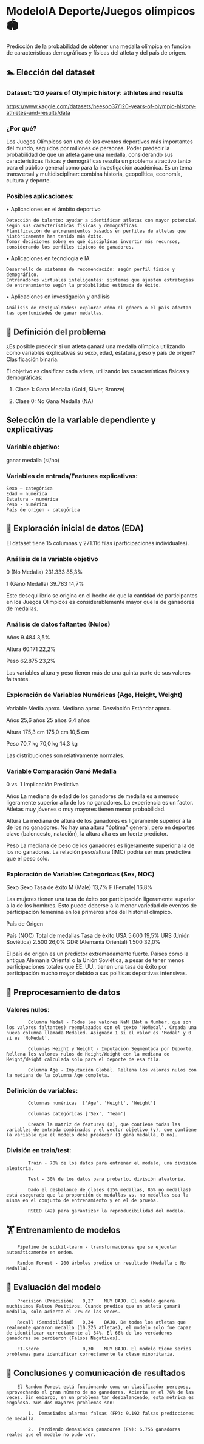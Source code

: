 # ModeloIA Deporte/Juegos olímpicos 🏟

Predicción de la probabilidad de obtener una medalla olímpica en función de características demográficas y físicas del atleta y del país de origen.

## 🏊 Elección del dataset

### Dataset: 120 years of Olympic history: athletes and results
https://www.kaggle.com/datasets/heesoo37/120-years-of-olympic-history-athletes-and-results/data

### ¿Por qué?
Los Juegos Olímpicos son uno de los eventos deportivos más importantes del mundo, seguidos por millones de personas. Poder predecir la probabilidad de que un atleta gane una medalla, considerando sus características físicas y demográficas resulta un problema atractivo tanto para el público general como para la investigación académica. Es un tema transversal y multidisciplinar: combina historia, geopolítica, economía, cultura y deporte.

### Posibles aplicaciones:
•	Aplicaciones en el ámbito deportivo

 	Detección de talento: ayudar a identificar atletas con mayor potencial según sus características físicas y demográficas.
 	Planificación de entrenamientos basados en perfiles de atletas que históricamente han tenido más éxito.
 	Tomar decisiones sobre en qué disciplinas invertir más recursos, considerando los perfiles típicos de ganadores.
  
•	Aplicaciones en tecnología e IA

 	Desarrollo de sistemas de recomendación: según perfil físico y demográfico.
 	Entrenadores virtuales inteligentes: sistemas que ajusten estrategias de entrenamiento según la probabilidad estimada de éxito.
  
•	Aplicaciones en investigación y análisis

 	Análisis de desigualdades: explorar cómo el género o el país afectan las oportunidades de ganar medallas.
 
## 🎾 Definición del problema

¿Es posible predecir si un atleta ganará una medalla olímpica utilizando como variables explicativas su sexo, edad, estatura, peso y país de origen?
Clasificación binaria.

El objetivo es clasificar cada atleta, utilizando las características físicas y demográficas:

1.	Clase 1: Gana Medalla (Gold, Silver, Bronze)
 
2.	Clase 0: No Gana Medalla (NA)

## Selección de la variable dependiente y explicativas

### Variable objetivo:
ganar medalla (sí/no)

### Variables de entrada/Features explicativas:
 	Sexo – categórica
 	Edad – numérica
 	Estatura - numérica
 	Peso - numérica
 	País de origen - categórica
 
## 🤼 Exploración inicial de datos (EDA)

El dataset tiene 15 columnas y 271.116 filas (participaciones individuales).

### Análisis de la variable objetivo
0 (No Medalla)	  	231.333	  		85,3%

1 (Ganó Medalla)	39.783	  		14,7% 

Este desequilibrio se origina en el hecho de que la cantidad de participantes en los Juegos Olímpicos es considerablemente mayor que la de ganadores de medallas.

### Análisis de datos faltantes (Nulos)
Años	  	9.484	  		3,5%

Altura		60.171			22,2%

Peso	  	62.875			23,2%

Las variables altura y peso tienen más de una quinta parte de sus valores faltantes.

### Exploración de Variables Numéricas (Age, Height, Weight)
Variable	Media aprox.	Mediana aprox.	Desviación Estándar aprox.

Años	    25,6 años	    25 años	        6,4 años

Altura	  	175,3 cm	    175,0 cm	    10,5 cm

Peso	    70,7 kg	      	70,0 kg	        14,3 kg

Las distribuciones son relativamente normales.

### Variable	Comparación Ganó Medalla
0 vs. 1	Implicación Predictiva

Años
La mediana de edad de los ganadores de medalla es a menudo ligeramente superior a la de los no ganadores.	La experiencia es un factor. Atletas muy jóvenes o muy mayores tienen menor probabilidad.

Altura
La mediana de altura de los ganadores es ligeramente superior a la de los no ganadores.	No hay una altura "óptima" general, pero en deportes clave (baloncesto, natación), la altura alta es un fuerte predictor.

Peso
La mediana de peso de los ganadores es ligeramente superior a la de los no ganadores.	La relación peso/altura (IMC) podría ser más predictiva que el peso solo.

### Exploración de Variables Categóricas (Sex, NOC)
Sexo
Sexo	Tasa de éxito
M (Male)	  	13,7%
F (Female)		16,8%

Las mujeres tienen una tasa de éxito por participación ligeramente superior a la de los hombres. Esto puede deberse a la menor variedad de eventos de participación femenina en los primeros años del historial olímpico.


País de Origen

País (NOC)				Total de medallas		Tasa de éxito
USA	                  		5.600	    			19,5%
URS (Unión Soviética)		2.500	    			26,0%
GDR (Alemania Oriental)		1.500	  				32,0%

El país de origen es un predictor extremadamente fuerte. Países como la antigua Alemania Oriental o la Unión Soviética, a pesar de tener menos participaciones totales que EE. UU., tienen una tasa de éxito por participación mucho mayor debido a sus políticas deportivas intensivas.

## 🛶 Preprocesamiento de datos	
### Valores nulos:
		
			Columna Medal - Todos los valores NaN (Not a Number, que son los valores faltantes) reemplazados con el texto 'NoMedal'. Creada una nueva columna llamada Medaled. Asignado 1 si el valor es 'Medal' y 0 si es 'NoMedal'.
			
			Columnas Height y Weight - Imputación Segmentada por Deporte. Rellena los valores nulos de Height/Weight con la mediana de Height/Weight calculada solo para el deporte de esa fila.
			
			Columna Age - Imputación Global. Rellena los valores nulos con la mediana de la columna Age completa.
		
### Definición de variables:
		
			Columnas numéricas  ['Age', 'Height', 'Weight']
			
			Columnas categóricas ['Sex', 'Team']
			
			Creada la matriz de features (X), que contiene todas las variables de entrada combinadas y el vector objetivo (y), que contiene la variable que el modelo debe predecir (1 gana medalla, 0 no).

### División en train/test:
		
			Train - 70% de los datos para entrenar el modelo, una división aleatoria.
			
			Test - 30% de los datos para probarlo, división aleatoria.
			
			Dado el desbalance de clases (15% medallas, 85% no medallas) está asegurado que la proporción de medallas vs. no medallas sea la misma en el conjunto de entrenamiento y en el de prueba.
			
			RSEED (42) para garantizar la reproducibilidad del modelo.

## 🏋️ Entrenamiento de modelos

		Pipeline de scikit-learn - transformaciones que se ejecutan automáticamente en orden.
	
		Random Forest - 200 árboles predice un resultado (Medalla o No Medalla).
	
## 🤺 Evaluación del modelo
	
		Precision (Precisión)	0,27	MUY BAJO. El modelo genera muchísimos Falsos Positivos. Cuando predice que un atleta ganará medalla, solo acierta el 27% de las veces.
		
		Recall (Sensibilidad)	0,34	BAJO. De todos los atletas que realmente ganaron medalla (10.226 atletas), el modelo solo fue capaz de identificar correctamente al 34%. El 66% de los verdaderos ganadores se perdieron (Falsos Negativos).
		
		F1-Score				0,30	MUY BAJO. El modelo tiene serios problemas para identificar correctamente la clase minoritaria.
	
## 🥇 Conclusiones y comunicación de resultados
		El Random Forest está funcionando como un clasificador perezoso, aprovechando el gran número de no ganadores. Acierta en el 76% de las veces. Sin embargo, en un problema tan desbalanceado, esta métrica es engañosa. Sus dos mayores problemas son:
		
			1.	Demasiadas alarmas falsas (FP): 9.192 falsas predicciones de medalla.
			
			2.	Perdiendo demasiados ganadores (FN): 6.756 ganadores reales que el modelo no pudo ver.
